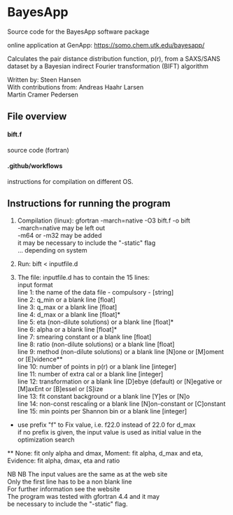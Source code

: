 # BayesApp
Source code for the BayesApp software package    

online application at GenApp: https://somo.chem.utk.edu/bayesapp/    

Calculates the pair distance distribution function, p(r), from a SAXS/SANS dataset by a Bayesian indirect Fourier transformation (BIFT) algorithm    

Written by:              Steen Hansen    
With contributions from: Andreas Haahr Larsen    
                         Martin Cramer Pedersen    



## File overview

#### bift.f
source code (fortran)    

#### .github/workflows
instructions for compilation on different OS. 

## Instructions for running the program
1) Compilation (linux):  gfortran -march=native -O3 bift.f -o bift    
                         -march=native may be left out     
                         -m64 or -m32 may be added     
                         it may be necessary to include the "-static" flag    
                         ... depending on system  
                         

2) Run:                  bift < inputfile.d                        

3) The file: inputfile.d has to contain the 15 lines:    
                                                          input format    
line 1:  the name of the data file     - compulsory -    [string]    
line 2:  q_min                         or a blank line   [float]    
line 3:  q_max                         or a blank line   [float]    
line 4:  d_max                         or a blank line   [float]*    
line 5:  eta (non-dilute solutions)    or a blank line   [float]*    
line 6:  alpha                         or a blank line   [float]*    
line 7:  smearing constant             or a blank line   [float]    
line 8:  ratio (non-dilute solutions)  or a blank line   [float]    
line 9:  method (non-dilute solutions) or a blank line   [N]one or [M]oment or [E]vidence**    
line 10: number of points in p(r)      or a blank line   [integer]    
line 11: number of extra cal           or a blank line   [integer]    
line 12: transformation                or a blank line   [D]ebye (default) or [N]egative or [M]axEnt or [B]essel or [S]ize    
line 13: fit constant background       or a blank line   [Y]es or [N]o    
line 14: non-const rescaling           or a blank line   [N]on-constant or [C]onstant    
line 15: min points per Shannon bin    or a blank line   [integer]    

* use prefix "f" to Fix value, i.e. f22.0 instead of 22.0 for d_max    
  if no prefix is given, the input value is used as initial value in the optimization search    
    
** None: fit only alpha and dmax, Moment: fit alpha, d_max and eta, Evidence: fit alpha, dmax, eta and ratio    
    
NB NB The input values are the same as at the web site     
Only the first line has to be a non blank line    
For further information see the website    
The program was tested with gfortran 4.4 and it may     
be necessary to include the "-static" flag.     
